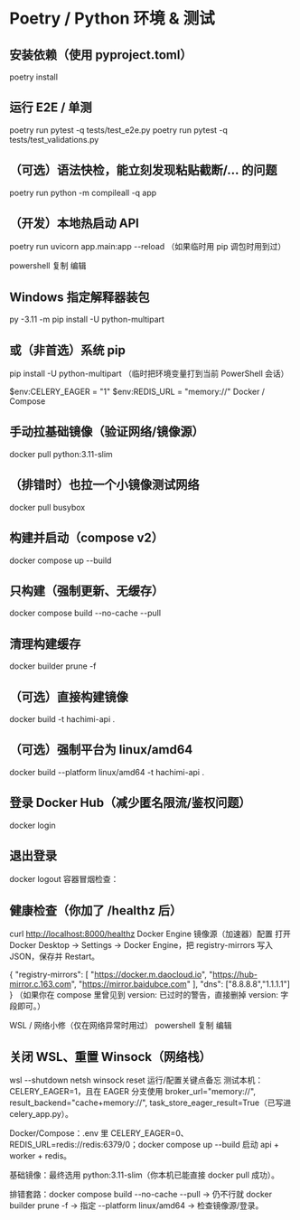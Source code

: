 # Poetry / Python 环境 & 测试

## 安装依赖（使用 pyproject.toml）

poetry install

## 运行 E2E / 单测

poetry run pytest -q tests/test_e2e.py
poetry run pytest -q tests/test_validations.py

## （可选）语法快检，能立刻发现粘贴截断/… 的问题

poetry run python -m compileall -q app

## （开发）本地热启动 API

poetry run uvicorn app.main:app --reload
（如果临时用 pip 调包时用到过）

powershell
复制
编辑

## Windows 指定解释器装包

py -3.11 -m pip install -U python-multipart

## 或（非首选）系统 pip

pip install -U python-multipart
（临时把环境变量打到当前 PowerShell 会话）

$env:CELERY_EAGER = "1"
$env:REDIS_URL = "memory://"
Docker / Compose

## 手动拉基础镜像（验证网络/镜像源）

docker pull python:3.11-slim

## （排错时）也拉一个小镜像测试网络

docker pull busybox

## 构建并启动（compose v2）

docker compose up --build

## 只构建（强制更新、无缓存）

docker compose build --no-cache --pull

## 清理构建缓存

docker builder prune -f

## （可选）直接构建镜像

docker build -t hachimi-api .

## （可选）强制平台为 linux/amd64

docker build --platform linux/amd64 -t hachimi-api .

## 登录 Docker Hub（减少匿名限流/鉴权问题）

docker login

## 退出登录

docker logout
容器冒烟检查：

## 健康检查（你加了 /healthz 后）

curl <http://localhost:8000/healthz>
Docker Engine 镜像源（加速器）配置
打开 Docker Desktop → Settings → Docker Engine，把 registry-mirrors 写入 JSON，保存并 Restart。

{
  "registry-mirrors": [
    "https://docker.m.daocloud.io",
    "https://hub-mirror.c.163.com",
    "https://mirror.baidubce.com"
  ],
  "dns": ["8.8.8.8","1.1.1.1"]
}
（如果你在 compose 里曾见到 version: 已过时的警告，直接删掉 version: 字段即可。）

WSL / 网络小修（仅在网络异常时用过）
powershell
复制
编辑

## 关闭 WSL、重置 Winsock（网络栈）

wsl --shutdown
netsh winsock reset
运行/配置关键点备忘
测试本机：CELERY_EAGER=1，且在 EAGER 分支使用 broker_url="memory://", result_backend="cache+memory://", task_store_eager_result=True（已写进 celery_app.py）。

Docker/Compose：.env 里 CELERY_EAGER=0、REDIS_URL=redis://redis:6379/0；docker compose up --build 启动 api + worker + redis。

基础镜像：最终选用 python:3.11-slim（你本机已能直接 docker pull 成功）。

排错套路：docker compose build --no-cache --pull → 仍不行就 docker builder prune -f → 指定 --platform linux/amd64 → 检查镜像源/登录。
